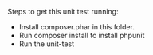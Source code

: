 Steps to get this unit test running:

* Install composer.phar in this folder.
* Run composer install to install phpunit
* Run the unit-test
